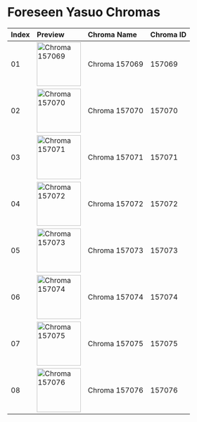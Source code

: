 # Foreseen Yasuo Chromas

| Index | Preview | Chroma Name | Chroma ID |
|:---|:---|:---|:---|
| 01 | <img src='https://raw.communitydragon.org/latest/plugins/rcp-be-lol-game-data/global/default/v1/champion-chroma-images/157/157069.png' alt='Chroma 157069' width='100'> | Chroma 157069 | 157069 |
| 02 | <img src='https://raw.communitydragon.org/latest/plugins/rcp-be-lol-game-data/global/default/v1/champion-chroma-images/157/157070.png' alt='Chroma 157070' width='100'> | Chroma 157070 | 157070 |
| 03 | <img src='https://raw.communitydragon.org/latest/plugins/rcp-be-lol-game-data/global/default/v1/champion-chroma-images/157/157071.png' alt='Chroma 157071' width='100'> | Chroma 157071 | 157071 |
| 04 | <img src='https://raw.communitydragon.org/latest/plugins/rcp-be-lol-game-data/global/default/v1/champion-chroma-images/157/157072.png' alt='Chroma 157072' width='100'> | Chroma 157072 | 157072 |
| 05 | <img src='https://raw.communitydragon.org/latest/plugins/rcp-be-lol-game-data/global/default/v1/champion-chroma-images/157/157073.png' alt='Chroma 157073' width='100'> | Chroma 157073 | 157073 |
| 06 | <img src='https://raw.communitydragon.org/latest/plugins/rcp-be-lol-game-data/global/default/v1/champion-chroma-images/157/157074.png' alt='Chroma 157074' width='100'> | Chroma 157074 | 157074 |
| 07 | <img src='https://raw.communitydragon.org/latest/plugins/rcp-be-lol-game-data/global/default/v1/champion-chroma-images/157/157075.png' alt='Chroma 157075' width='100'> | Chroma 157075 | 157075 |
| 08 | <img src='https://raw.communitydragon.org/latest/plugins/rcp-be-lol-game-data/global/default/v1/champion-chroma-images/157/157076.png' alt='Chroma 157076' width='100'> | Chroma 157076 | 157076 |
